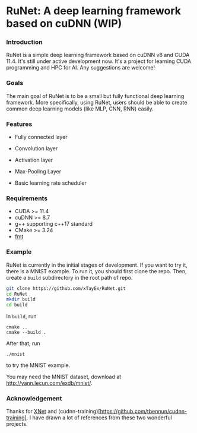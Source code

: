 # RuNet: A deep learning framework based on cuDNN (WIP)

### Introduction

RuNet is a simple deep learning framework based on cuDNN v8 and CUDA 11.4. It's still under active development now. It's a project for learning CUDA programming and HPC for AI. Any suggestions are welcome!

### Goals

The main goal of RuNet is to be a small but fully functional deep learning framework. More specifically, using RuNet, users should be able to create common deep learning models (like MLP, CNN, RNN) easily.

### Features

* Fully connected layer

* Convolution layer

* Activation layer

* Max-Pooling Layer

* Basic learning rate scheduler

### Requirements

* CUDA >= 11.4
* cuDNN >= 8.7
* g++ supporting c++17 standard
* CMake >= 3.24
* [fmt](https://fmt.dev/latest/index.html)

### Example

RuNet is currently in the initial stages of development. If you want to try it, there is a MNIST example. To run it, you should first clone the repo. Then, create a `build` subdirectory in the root path of repo.

```bash
git clone https://github.com/xTayEx/RuNet.git
cd RuNet
mkdir build
cd build
```

In `build`, run

```b
cmake ..
cmake --build .
```

After that, run

```
./mnist
```

to try the MNIST example.

You may need the MNIST dataset, download at http://yann.lecun.com/exdb/mnist/.

 ### Acknowledgement

Thanks for [XNet](https://github.com/lyx-x/XNet) and (cudnn-training)[https://github.com/tbennun/cudnn-training]. I have drawn a lot of references from these two wonderful projects.
